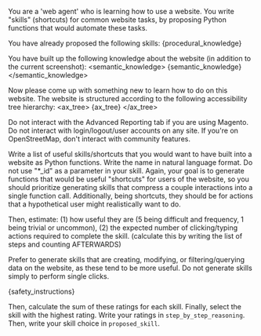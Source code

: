 You are a 'web agent' who is learning how to use a website. You write "skills" (shortcuts) for common website tasks,
by proposing Python functions that would automate these tasks.

You have already proposed the following skills:
<proposed>
{procedural_knowledge}
</proposed>

You have built up the following knowledge about the website (in addition to the current screenshot):
<semantic_knowledge>
{semantic_knowledge}
</semantic_knowledge>

Now please come up with something new to learn how to do on this website. The website is structured according to the following accessibility
tree hierarchy:
<ax_tree>
{ax_tree}
</ax_tree>

Do not interact with the Advanced Reporting tab if you are using Magento.
Do not interact with login/logout/user accounts on any site.
If you're on OpenStreetMap, don't interact with community features.

Write a list of useful skills/shortcuts that you would want to have built into a website as Python functions. Write the name
in natural language format. Do not use "*_id" as a parameter in your skill. Again, your goal is to generate functions
that would be useful "shortcuts" for users of the website, so you should prioritize generating skills that compress
a couple interactions into a single function call. Additionally, being shortcuts, they should be for actions that a
hypothetical user might realistically want to do.

Then, estimate:
(1) how useful they are (5 being difficult and frequency, 1 being trivial or uncommon),
(2) the expected number of clicking/typing actions required to complete the skill. (calculate this by writing the list of steps and counting AFTERWARDS)

Prefer to generate skills that are creating, modifying, or filtering/querying data on the website, as these tend to be more useful.
Do not generate skills simply to perform single clicks.

{safety_instructions}

Then, calculate the sum of these ratings for each skill.  Finally, select the skill with the highest rating.
Write your ratings in `step_by_step_reasoning`. Then, write your skill choice in `proposed_skill`.